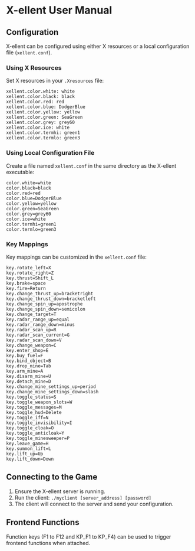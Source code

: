 # X-ellent User Manual

## Configuration

X-ellent can be configured using either X resources or a local configuration file (`xellent.conf`).

### Using X Resources

Set X resources in your `.Xresources` file:

```
xellent.color.white: white
xellent.color.black: black
xellent.color.red: red
xellent.color.blue: DodgerBlue
xellent.color.yellow: yellow
xellent.color.green: SeaGreen
xellent.color.grey: grey60
xellent.color.ice: white
xellent.color.termhi: green1
xellent.color.termlo: green3
```

### Using Local Configuration File

Create a file named `xellent.conf` in the same directory as the X-ellent executable:

```
color.white=white
color.black=black
color.red=red
color.blue=DodgerBlue
color.yellow=yellow
color.green=SeaGreen
color.grey=grey60
color.ice=white
color.termhi=green1
color.termlo=green3
```

### Key Mappings

Key mappings can be customized in the `xellent.conf` file:

```
key.rotate_left=X
key.rotate_right=Z
key.thrust=Shift_L
key.brake=space
key.fire=Return
key.change_thrust_up=bracketright
key.change_thrust_down=bracketleft
key.change_spin_up=apostrophe
key.change_spin_down=semicolon
key.change_target=T
key.radar_range_up=equal
key.radar_range_down=minus
key.radar_scan_up=R
key.radar_scan_current=G
key.radar_scan_down=V
key.change_weapon=C
key.enter_shop=E
key.buy_fuel=F
key.bind_object=B
key.drop_mine=Tab
key.arm_mine=A
key.disarm_mine=U
key.detach_mine=D
key.change_mine_settings_up=period
key.change_mine_settings_down=slash
key.toggle_status=S
key.toggle_weapon_slots=W
key.toggle_messages=M
key.toggle_hud=Delete
key.toggle_iff=N
key.toggle_invisibility=I
key.toggle_cloak=O
key.toggle_anticloak=Y
key.toggle_minesweeper=P
key.leave_game=H
key.summon_lift=L
key.lift_up=Up
key.lift_down=Down
```

## Connecting to the Game

1. Ensure the X-ellent server is running.
2. Run the client: `./myclient [server_address] [password]`
3. The client will connect to the server and send your configuration.

## Frontend Functions

Function keys (F1 to F12 and KP_F1 to KP_F4) can be used to trigger frontend functions when attached.


